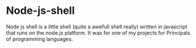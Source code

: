 # Node-js-shell
Node js shell is a little shell (quite a awefull shell really) written in javascript that runs on the node.js platform. It was for one of my projects for Principals of programming languages.
